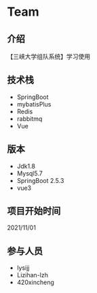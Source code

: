 # Team
## 介绍
【三峡大学组队系统】学习使用
## 技术栈
- SpringBoot
- mybatisPlus
- Redis
- rabbitmq
- Vue

## 版本
- Jdk1.8
- Mysql5.7
- SpringBoot 2.5.3
- vue3

## 项目开始时间
2021/11/01

## 参与人员
- lysijj
- Lizihan-lzh
- 420xincheng
